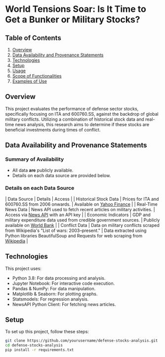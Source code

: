 # World Tensions Soar: Is It Time to Get a Bunker or Military Stocks?

## Table of Contents
1. [Overview](#overview)
2. [Data Availability and Provenance Statements](#data-availability-and-provenance-statements)
3. [Technologies](#technologies)
4. [Setup](#setup)
5. [Usage](#usage)
6. [Scope of Functionalities](#scope-of-functionalities)
7. [Examples of Use](#examples-of-use)

## Overview
This project evaluates the performance of defense sector stocks, specifically focusing on ITA and 600760.SS, against the backdrop of global military conflicts. Utilizing a combination of historical stock data and real-time news analysis, this research aims to determine if these stocks are beneficial investments during times of conflict.

## Data Availability and Provenance Statements
### Summary of Availability
- All data **are** publicly available.
- Details on each data source are provided below.

### Details on each Data Source
| Data Source | Details | Access |
| Historical Stock Data | Prices for ITA and 600760.SS from 2006 onwards. | Available on [Yahoo Finance](https://finance.yahoo.com) |
| Real-Time News Data | News API used to fetch recent articles on military activities. | Access via [News API](https://newsapi.org) with an API key |
| Economic Indicators | GDP and military expenditure data used from credible government sources. | Publicly available on [World Bank]([https://data.worldbank.org]) |
| Conflict Data | Data on military conflicts scraped from Wikipedia's "List of wars: 2003–present." | Data extracted using Python libraries BeautifulSoup and Requests for web scraping from [Wikipedia]([https://en.wikipedia.org/wiki/List_of_wars:_2003–present]) |

## Technologies
This project uses:
- Python 3.8: For data processing and analysis.
- Jupyter Notebook: For interactive code execution.
- Pandas & NumPy: For data manipulation.
- Matplotlib & Seaborn: For plotting graphs.
- Statsmodels: For regression analysis.
- NewsAPI Python Client: For fetching news articles.

## Setup
To set up this project, follow these steps:
```bash
git clone https://github.com/yourusername/defense-stocks-analysis.git
cd defense-stocks-analysis
pip install -r requirements.txt
